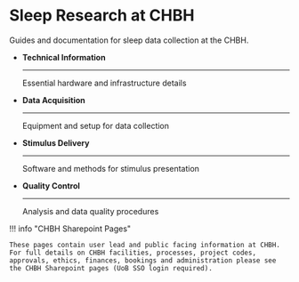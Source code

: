 # Sleep Research at CHBH

Guides and documentation for sleep data collection at the CHBH.


<div class="grid cards" markdown>

-   **Technical Information**

    ---

    Essential hardware and infrastructure details


-   **Data Acquisition**

    ---

    Equipment and setup for data collection


-   **Stimulus Delivery**

    ---

    Software and methods for stimulus presentation


-   **Quality Control**

    ---

    Analysis and data quality procedures


</div>


!!! info "CHBH Sharepoint Pages"

    These pages contain user lead and public facing information at CHBH. For full details on CHBH facilities, processes, project codes, approvals, ethics, finances, bookings and administration please see the CHBH Sharepoint pages (UoB SSO login required).
